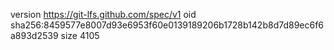 version https://git-lfs.github.com/spec/v1
oid sha256:8459577e8007d93e6953f60e0139189206b1728b142b8d7d89ec6f6a893d2539
size 4105
